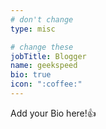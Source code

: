 ```yaml
---
# don't change
type: misc

# change these
jobTitle: Blogger
name: geekspeed
bio: true
icon: ":coffee:"
---
```


Add your Bio here!:+1: